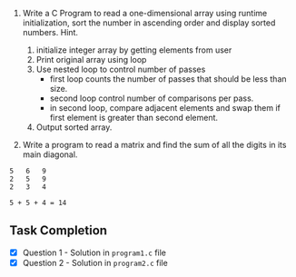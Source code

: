 1. Write a C Program to read a one-dimensional array using runtime initialization, sort the number in ascending order and display sorted numbers.
   Hint.

   1. initialize integer array by getting elements from user
   2. Print original array using loop
   3. Use nested loop to control number of passes
      - first loop counts the number of passes that should be less than size.
      - second loop control number of comparisons per pass.
      - in second loop, compare adjacent elements and swap them if first element is greater than second element.
   4. Output sorted array.

2. Write a program to read a matrix and find the sum of all the digits in its main diagonal.

```
5   6   9
2   5   9
2   3   4

5 + 5 + 4 = 14
```

## Task Completion

- [x] Question 1 - Solution in `program1.c` file
- [x] Question 2 - Solution in `program2.c` file
